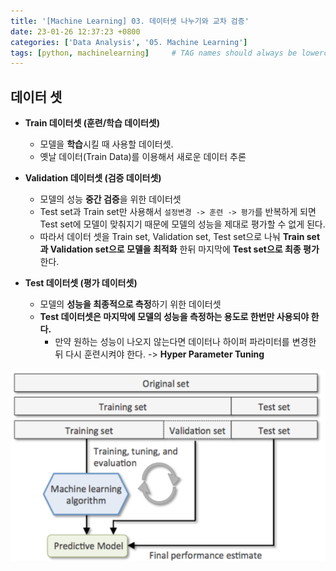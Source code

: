 ```yaml
---
title: '[Machine Learning] 03. 데이터셋 나누기와 교차 검증'
date: 23-01-26 12:37:23 +0800
categories: ['Data Analysis', '05. Machine Learning']
tags: [python, machinelearning]     # TAG names should always be lowercase
---
```


## 데이터 셋
- **Train 데이터셋 (훈련/학습 데이터셋)**
    - 모델을 **학습**시킬 때 사용할 데이터셋.
    - 옛날 데이터(Train Data)를 이용해서 새로운 데이터 추론

- **Validation 데이터셋 (검증 데이터셋)**
    - 모델의 성능 **중간 검증**을 위한 데이터셋
    - Test set과 Train set만 사용해서 `설정변경 -> 훈련 -> 평가`를 반복하게 되면 Test set에 모델이 맞춰지기 때문에 모델의 성능을 제대로 평가할 수 없게 된다.
    - 따라서 데이터 셋을 Train set, Validation set, Test set으로 나눠 **Train set과 Validation set으로 모델을 최적화** 한뒤 마지막에 **Test set으로 최종 평가**한다.

- **Test 데이터셋 (평가 데이터셋)**
    - 모델의 **성능을 최종적으로 측정**하기 위한 데이터셋
    - **Test 데이터셋은 마지막에 모델의 성능을 측정하는 용도로 한번만 사용되야 한다.**
        - 만약 원하는 성능이 나오지 않는다면 데이터나 하이퍼 파라미터를 변경한 뒤 다시 훈련시켜야 한다. -> **Hyper Parameter Tuning**

![Dataset train](../../../assets/img/playdata/05_machine_learning/03_01.png)